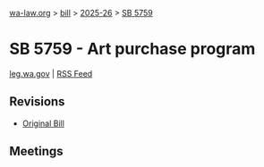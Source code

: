 [wa-law.org](/) > [bill](/bill/) > [2025-26](/bill/2025-26/) > [SB 5759](/bill/2025-26/sb/5759/)

# SB 5759 - Art purchase program
[leg.wa.gov](https://app.leg.wa.gov/billsummary?BillNumber=5759&Year=2025&Initiative=false) | [RSS Feed](./rss.xml)

## Revisions
* [Original Bill](1/)

## Meetings
